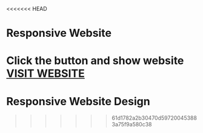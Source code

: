 <<<<<<< HEAD
# Responsive Website

Click the button and show website [VISIT WEBSITE](https://webdeveloperbashar.github.io/responsive-website)
=======
# Responsive Website Design
>>>>>>> 61d1782a2b30470d597200453883a75f9a580c38
